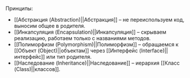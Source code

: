 

Принципы:
- [[Абстракция (Abstraction)||Абстракция]] – не переиспользуем код, выносим общее в родителя. 
- [[Инкапсуляция (Encapsulation)||Инкапсуляция]] – скрываем реализацию, работаем только с названиями методов. 
- [[Полиморфизм (Polymorphism)||Полиморфизм]] – обращаемся к [[Объект (Object)||объектам]] через [[Интерфейс (Interface)||интерфейс]] или тип родителя. 
- [[Наследование (Inheritance)||Наследование]] – иерархия [[Класс (Class)||классов]]. 